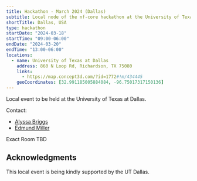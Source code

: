```yaml
---
title: Hackathon - March 2024 (Dallas)
subtitle: Local node of the nf-core hackathon at the University of Texas at Dallas
shortTitle: Dallas, USA
type: hackathon
startDate: "2024-03-18"
startTime: "09:00-06:00"
endDate: "2024-03-20"
endTime: "13:00-06:00"
locations:
  - name: University of Texas at Dallas
    address: 860 N Loop Rd, Richardson, TX 75080
    links:
      - https://map.concept3d.com/?id=1772#!m/434445
    geoCoordinates: [32.991185005884084, -96.75017317150136]
---
```


Local event to be held at the University of Texas at Dallas.

Contact:

- [<i class="fab fa-slack"></i> Alyssa Briggs](https://nfcore.slack.com/team/U03A2J70494)
- [<i class="fab fa-slack"></i> Edmund Miller](https://nfcore.slack.com/team/UV41DBFAT)

Exact Room TBD

## Acknowledgments

This local event is being kindly supported by the UT Dallas.
